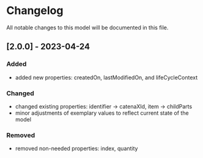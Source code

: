 # Changelog
All notable changes to this model will be documented in this file.

## [2.0.0] - 2023-04-24
### Added
- added new properties: createdOn, lastModifiedOn, and lifeCycleContext

### Changed
- changed existing properties: identifier -> catenaXId, item -> childParts
- minor adjustments of exemplary values to reflect current state of the model

### Removed
- removed non-needed properties: index, quantity

